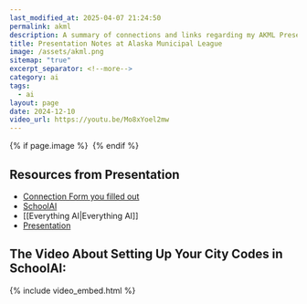 ```yaml
---
last_modified_at: 2025-04-07 21:24:50
permalink: akml
description: A summary of connections and links regarding my AKML Presentations
title: Presentation Notes at Alaska Municipal League
image: /assets/akml.png
sitemap: "true"
excerpt_separator: <!--more-->
category: ai
tags:
  - ai
layout: page
date: 2024-12-10
video_url: https://youtu.be/Mo8xYoel2mw
---
```



{% if page.image %} <img src="{{ page.image }}" alt=""> {% endif %}
## Resources from Presentation
- [Connection Form you filled out](https://docs.google.com/forms/d/e/1FAIpQLSeCwFcHq6hIuLvuUGfRQG2OF4IYEQpmKETd6JYVx84Ou1DX9w/viewform?usp=dialog)
- [SchoolAI](https://app.schoolai.com/sign-up-invite?invitedBy=user_2TfkAQGPA5YbCR7KXBhRQ4S1Uyx)
- [[Everything AI|Everything AI]]
- [Presentation ](https://www.dropbox.com/scl/fi/28gmos1vgn4fpt16rimds/2024-12-11-AKML-AI-for-City-Officials.pdf?rlkey=jg9ftdger87ibiq9exi637pnr&dl=0)

## The Video About Setting Up Your City Codes in SchoolAI:
{% include video_embed.html %}
